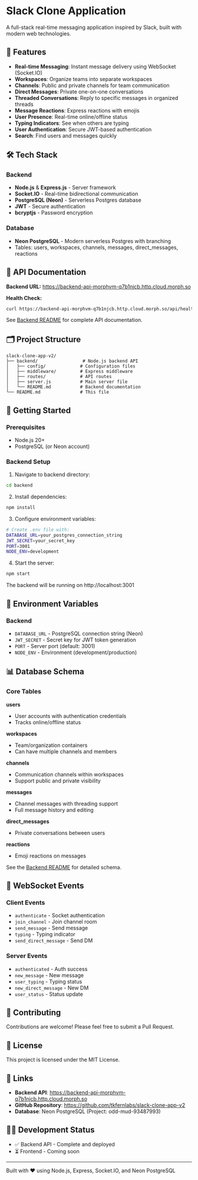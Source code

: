 # Slack Clone Application

A full-stack real-time messaging application inspired by Slack, built with modern web technologies.

## 🚀 Features

- **Real-time Messaging**: Instant message delivery using WebSocket (Socket.IO)
- **Workspaces**: Organize teams into separate workspaces
- **Channels**: Public and private channels for team communication
- **Direct Messages**: Private one-on-one conversations
- **Threaded Conversations**: Reply to specific messages in organized threads
- **Message Reactions**: Express reactions with emojis
- **User Presence**: Real-time online/offline status
- **Typing Indicators**: See when others are typing
- **User Authentication**: Secure JWT-based authentication
- **Search**: Find users and messages quickly

## 🛠️ Tech Stack

### Backend
- **Node.js** & **Express.js** - Server framework
- **Socket.IO** - Real-time bidirectional communication
- **PostgreSQL (Neon)** - Serverless Postgres database
- **JWT** - Secure authentication
- **bcryptjs** - Password encryption

### Database
- **Neon PostgreSQL** - Modern serverless Postgres with branching
- Tables: users, workspaces, channels, messages, direct_messages, reactions

## 📡 API Documentation

**Backend URL:** https://backend-api-morphvm-q7b1njcb.http.cloud.morph.so

**Health Check:**
```bash
curl https://backend-api-morphvm-q7b1njcb.http.cloud.morph.so/api/health
```

See [Backend README](./backend/README.md) for complete API documentation.

## 🗂️ Project Structure

```
slack-clone-app-v2/
├── backend/                 # Node.js backend API
│   ├── config/             # Configuration files
│   ├── middleware/         # Express middleware
│   ├── routes/             # API routes
│   ├── server.js           # Main server file
│   └── README.md           # Backend documentation
└── README.md               # This file
```

## 🚦 Getting Started

### Prerequisites
- Node.js 20+
- PostgreSQL (or Neon account)

### Backend Setup

1. Navigate to backend directory:
```bash
cd backend
```

2. Install dependencies:
```bash
npm install
```

3. Configure environment variables:
```bash
# Create .env file with:
DATABASE_URL=your_postgres_connection_string
JWT_SECRET=your_secret_key
PORT=3001
NODE_ENV=development
```

4. Start the server:
```bash
npm start
```

The backend will be running on http://localhost:3001

## 🔑 Environment Variables

### Backend
- `DATABASE_URL` - PostgreSQL connection string (Neon)
- `JWT_SECRET` - Secret key for JWT token generation
- `PORT` - Server port (default: 3001)
- `NODE_ENV` - Environment (development/production)

## 📊 Database Schema

### Core Tables

**users**
- User accounts with authentication credentials
- Tracks online/offline status

**workspaces**
- Team/organization containers
- Can have multiple channels and members

**channels**
- Communication channels within workspaces
- Support public and private visibility

**messages**
- Channel messages with threading support
- Full message history and editing

**direct_messages**
- Private conversations between users

**reactions**
- Emoji reactions on messages

See the [Backend README](./backend/README.md) for detailed schema.

## 🔌 WebSocket Events

### Client Events
- `authenticate` - Socket authentication
- `join_channel` - Join channel room
- `send_message` - Send message
- `typing` - Typing indicator
- `send_direct_message` - Send DM

### Server Events
- `authenticated` - Auth success
- `new_message` - New message
- `user_typing` - Typing status
- `new_direct_message` - New DM
- `user_status` - Status update

## 🤝 Contributing

Contributions are welcome! Please feel free to submit a Pull Request.

## 📝 License

This project is licensed under the MIT License.

## 🔗 Links

- **Backend API**: https://backend-api-morphvm-q7b1njcb.http.cloud.morph.so
- **GitHub Repository**: https://github.com/tkfernlabs/slack-clone-app-v2
- **Database**: Neon PostgreSQL (Project: odd-mud-93487993)

## 👨‍💻 Development Status

- ✅ Backend API - Complete and deployed
- ⏳ Frontend - Coming soon

---

Built with ❤️ using Node.js, Express, Socket.IO, and Neon PostgreSQL


